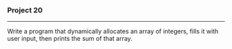 ### Project 20

---

Write a program that dynamically allocates an array of integers, fills it with user input, then prints the sum of that array.
